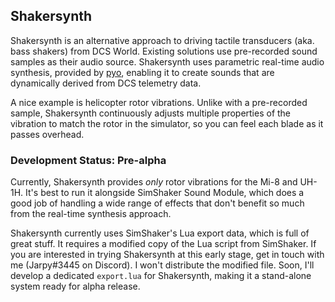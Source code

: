 ## Shakersynth

Shakersynth is an alternative approach to driving tactile transducers (aka. bass
shakers) from DCS World. Existing solutions use pre-recorded sound samples as
their audio source. Shakersynth uses parametric real-time audio synthesis,
provided by [pyo](https://pypi.org/project/pyo/), enabling it to create sounds
that are dynamically derived from DCS telemetry data.

A nice example is helicopter rotor vibrations. Unlike with a pre-recorded
sample, Shakersynth continuously adjusts multiple properties of the vibration to
match the rotor in the simulator, so you can feel each blade as it passes
overhead.

### Development Status: Pre-alpha

Currently, Shakersynth provides _only_ rotor vibrations for the Mi-8 and
UH-1H. It's best to run it alongside SimShaker Sound Module, which does a good
job of handling a wide range of effects that don't benefit so much from the
real-time synthesis approach.

Shakersynth currently uses SimShaker's Lua export data, which is full of great
stuff. It requires a modified copy of the Lua script from SimShaker. If you are
interested in trying Shakersynth at this early stage, get in touch with me
(Jarpy#3445 on Discord). I won't distribute the modified file. Soon, I'll
develop a dedicated `export.lua` for Shakersynth, making it a stand-alone system
ready for alpha release.
